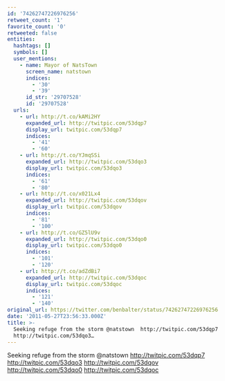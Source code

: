```yaml
---
id: '74262747226976256'
retweet_count: '1'
favorite_count: '0'
retweeted: false
entities:
  hashtags: []
  symbols: []
  user_mentions:
    - name: Mayor of NatsTown
      screen_name: natstown
      indices:
        - '30'
        - '39'
      id_str: '29707528'
      id: '29707528'
  urls:
    - url: http://t.co/kAMi2HY
      expanded_url: http://twitpic.com/53dqp7
      display_url: twitpic.com/53dqp7
      indices:
        - '41'
        - '60'
    - url: http://t.co/YJmqSSi
      expanded_url: http://twitpic.com/53dqo3
      display_url: twitpic.com/53dqo3
      indices:
        - '61'
        - '80'
    - url: http://t.co/x021Lx4
      expanded_url: http://twitpic.com/53dqov
      display_url: twitpic.com/53dqov
      indices:
        - '81'
        - '100'
    - url: http://t.co/GZ5lU9v
      expanded_url: http://twitpic.com/53dqo0
      display_url: twitpic.com/53dqo0
      indices:
        - '101'
        - '120'
    - url: http://t.co/adZdBi7
      expanded_url: http://twitpic.com/53dqoc
      display_url: twitpic.com/53dqoc
      indices:
        - '121'
        - '140'
original_url: https://twitter.com/benbalter/status/74262747226976256
date: '2011-05-27T23:56:33.000Z'
title: >-
  Seeking refuge from the storm @natstown  http://twitpic.com/53dqp7
  http://twitpic.com/53dqo3…
---
```


Seeking refuge from the storm @natstown  http://twitpic.com/53dqp7 http://twitpic.com/53dqo3 http://twitpic.com/53dqov http://twitpic.com/53dqo0 http://twitpic.com/53dqoc